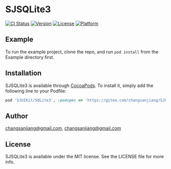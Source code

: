 # SJSQLite3

[![CI Status](https://img.shields.io/travis/changsanjiang@gmail.com/SJSQLite3.svg?style=flat)](https://travis-ci.org/changsanjiang@gmail.com/SJSQLite3)
[![Version](https://img.shields.io/cocoapods/v/SJSQLite3.svg?style=flat)](https://cocoapods.org/pods/SJSQLite3)
[![License](https://img.shields.io/cocoapods/l/SJSQLite3.svg?style=flat)](https://cocoapods.org/pods/SJSQLite3)
[![Platform](https://img.shields.io/cocoapods/p/SJSQLite3.svg?style=flat)](https://cocoapods.org/pods/SJSQLite3)

## Example

To run the example project, clone the repo, and run `pod install` from the Example directory first.

## Installation

SJSQLite3 is available through [CocoaPods](https://cocoapods.org). To install
it, simply add the following line to your Podfile:

```ruby
pod 'SJUIKit/SQLite3', :podspec => 'https://gitee.com/changsanjiang/SJUIKit/raw/master/SJUIKit-YYModel.podspec'
```

## Author

changsanjiang@gmail.com, changsanjiang@gmail.com

## License

SJSQLite3 is available under the MIT license. See the LICENSE file for more info.
